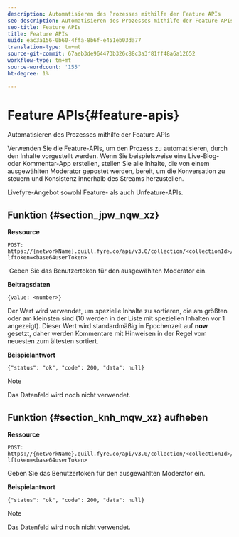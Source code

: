 ```yaml
---
description: Automatisieren des Prozesses mithilfe der Feature APIs
seo-description: Automatisieren des Prozesses mithilfe der Feature APIs
seo-title: Feature APIs
title: Feature APIs
uuid: eac3a156-0b60-4ffa-8b6f-e451eb03da77
translation-type: tm+mt
source-git-commit: 67aeb3de964473b326c88c3a3f81ff48a6a12652
workflow-type: tm+mt
source-wordcount: '155'
ht-degree: 1%

---
```



# Feature APIs{#feature-apis}

Automatisieren des Prozesses mithilfe der Feature APIs

Verwenden Sie die Feature-APIs, um den Prozess zu automatisieren, durch den Inhalte vorgestellt werden. Wenn Sie beispielsweise eine Live-Blog- oder Kommentar-App erstellen, stellen Sie alle Inhalte, die von einem ausgewählten Moderator gepostet werden, bereit, um die Konversation zu steuern und Konsistenz innerhalb des Streams herzustellen.

Livefyre-Angebot sowohl Feature- als auch Unfeature-APIs.

## Funktion {#section_jpw_nqw_xz}

**Ressource**

```
POST: https://{networkName}.quill.fyre.co/api/v3.0/collection/<collectionId>/feature/<commentId>/?lftoken=<base64userToken>
```

&#x200B; Geben Sie das Benutzertoken für den ausgewählten Moderator ein.

**Beitragsdaten**

```
{value: <number>} 
```

Der Wert wird verwendet, um spezielle Inhalte zu sortieren, die am größten oder am kleinsten sind (10 werden in der Liste mit speziellen Inhalten vor 1 angezeigt). Dieser Wert wird standardmäßig in Epochenzeit auf **now** gesetzt, daher werden Kommentare mit Hinweisen in der Regel vom neuesten zum ältesten sortiert.

**Beispielantwort**

```
{"status": "ok", "code": 200, "data": null} 
```

>[!NOTE]
>
>Das Datenfeld wird noch nicht verwendet.

## Funktion {#section_knh_mqw_xz} aufheben

**Ressource**

```
POST: https://{networkName}.quill.fyre.co/api/v3.0/collection/<collectionId>/unfeature/<commentId>/?lftoken=<base64userToken>
```

Geben Sie das Benutzertoken für den ausgewählten Moderator ein.

**Beispielantwort**

```
{"status": "ok", "code": 200, "data": null} 
```

>[!NOTE]
>
>Das Datenfeld wird noch nicht verwendet.

